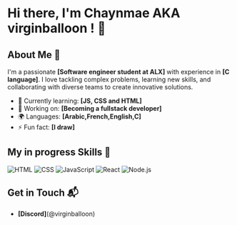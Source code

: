 # Hi there, I'm Chaynmae AKA virginballoon ! 👋


## About Me 🚀

I'm a passionate **[Software engineer student at ALX]** with experience in **[C language]**. I love tackling complex problems, learning new skills, and collaborating with diverse teams to create innovative solutions.

- 🌱 Currently learning: **[JS, CSS and HTML]**
- 🔭 Working on: **[Becoming a fullstack developer]**
- 🌍 Languages: **[Arabic,French,English,C]**
- ⚡ Fun fact: **[I draw]**

## My in progress Skills 🧠

![HTML](https://img.shields.io/badge/-HTML-E34F26?style=flat-square&logo=html5&logoColor=white)
![CSS](https://img.shields.io/badge/-CSS-1572B6?style=flat-square&logo=css3&logoColor=white)
![JavaScript](https://img.shields.io/badge/-JavaScript-F7DF1E?style=flat-square&logo=javascript&logoColor=black)
![React](https://img.shields.io/badge/-React-61DAFB?style=flat-square&logo=react&logoColor=black)
![Node.js](https://img.shields.io/badge/-Node.js-339933?style=flat-square&logo=node.js&logoColor=white)




## Get in Touch 📬


- **[Discord]**(@virginballoon)


